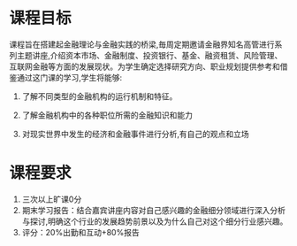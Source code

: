 

# 课程目标

课程旨在搭建起金融理论与金融实践的桥梁,毎周定期邀请金融界知名高管进行系列主题讲座,介绍资本市场、金融制度、投资银行、基金、融资租赁、风险管理、互联网金融等方面的发展现状。为学生确定选择研究方向、职业规划提供参考和借鉴通过这门课的学习,学生将能够:

1. 了解不同类型的金融机构的运行机制和特征。

2. 了解金融机构中的各种职位所需的金融知识和能力
3. 对现实世界中发生的经济和金融事件进行分析,有自己的观点和立场

# 课程要求

1. 三次以上旷课0分
2. 期末学习报告：结合嘉宾讲座内容对自己感兴趣的金融细分领域进行深入分析与探讨,明确这个行业的发展趋势前景以及为什么自己对这个细分行业感兴趣。
3. 评分：20%出勤和互动+80%报告